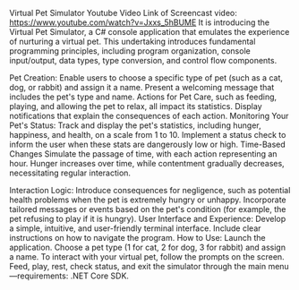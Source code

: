 Virtual Pet Simulator
Youtube Video Link of Screencast video: https://www.youtube.com/watch?v=Jxxs_5hBUME
It is introducing the Virtual Pet Simulator, a C# console application that emulates the experience of nurturing a virtual pet. This undertaking introduces fundamental programming principles, including program organization, console input/output, data types, type conversion, and control flow components.

Pet Creation: Enable users to choose a specific type of pet (such as a cat, dog, or rabbit) and assign it a name. Present a welcoming message that includes the pet's type and name.
Actions for Pet Care, such as feeding, playing, and allowing the pet to relax, all impact its statistics. Display notifications that explain the consequences of each action.
Monitoring Your Pet's Status: Track and display the pet's statistics, including hunger, happiness, and health, on a scale from 1 to 10. Implement a status check to inform the user when these stats are dangerously low or high.
Time-Based Changes Simulate the passage of time, with each action representing an hour. Hunger increases over time, while contentment gradually decreases, necessitating regular interaction.

Interaction Logic: Introduce consequences for negligence, such as potential health problems when the pet is extremely hungry or unhappy. Incorporate tailored messages or events based on the pet's condition (for example, the pet refusing to play if it is hungry). User Interface and Experience: Develop a simple, intuitive, and user-friendly terminal interface. Include clear instructions on how to navigate the program. How to Use: Launch the application. Choose a pet type (1 for cat, 2 for dog, 3 for rabbit) and assign a name. To interact with your virtual pet, follow the prompts on the screen. Feed, play, rest, check status, and exit the simulator through the main menu—requirements: .NET Core SDK.
